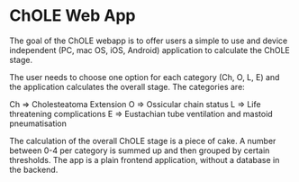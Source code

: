 # ChOLE Web App

The goal of the ChOLE webapp is to offer users a simple to use and device independent (PC, mac OS, iOS, Android) application to calculate the ChOLE stage. 

The user needs to choose one option for each category (Ch, O, L, E) and the application calculates the overall stage. The categories are:

Ch => Cholesteatoma Extension
O => Ossicular chain status
L => Life threatening complications
E => Eustachian tube ventilation and mastoid pneumatisation

The calculation of the overall ChOLE stage is a piece of cake. A number between 0-4 per category is summed up and then grouped by certain thresholds. 
The app is a plain frontend application, without a database in the backend. 

